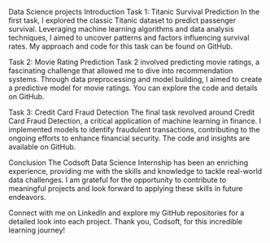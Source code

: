 Data Science projects
Introduction
Task 1: Titanic Survival Prediction
In the first task, I explored the classic Titanic dataset to predict passenger survival. Leveraging machine learning algorithms and data analysis techniques, I aimed to uncover patterns and factors influencing survival rates. My approach and code for this task can be found on GitHub.

Task 2: Movie Rating Prediction
Task 2 involved predicting movie ratings, a fascinating challenge that allowed me to dive into recommendation systems. Through data preprocessing and model building, I aimed to create a predictive model for movie ratings. You can explore the code and details on GitHub.

Task 3: Credit Card Fraud Detection
The final task revolved around Credit Card Fraud Detection, a critical application of machine learning in finance. I implemented models to identify fraudulent transactions, contributing to the ongoing efforts to enhance financial security. The code and insights are available on GitHub.

Conclusion
The Codsoft Data Science Internship has been an enriching experience, providing me with the skills and knowledge to tackle real-world data challenges. I am grateful for the opportunity to contribute to meaningful projects and look forward to applying these skills in future endeavors.

Connect with me on LinkedIn and explore my GitHub repositories for a detailed look into each project. Thank you, Codsoft, for this incredible learning journey!
